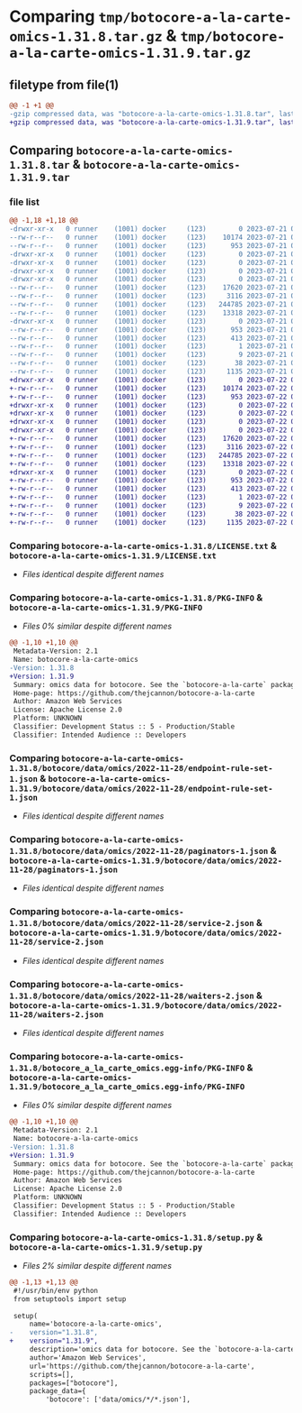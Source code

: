 # Comparing `tmp/botocore-a-la-carte-omics-1.31.8.tar.gz` & `tmp/botocore-a-la-carte-omics-1.31.9.tar.gz`

## filetype from file(1)

```diff
@@ -1 +1 @@
-gzip compressed data, was "botocore-a-la-carte-omics-1.31.8.tar", last modified: Fri Jul 21 01:21:39 2023, max compression
+gzip compressed data, was "botocore-a-la-carte-omics-1.31.9.tar", last modified: Sat Jul 22 01:20:41 2023, max compression
```

## Comparing `botocore-a-la-carte-omics-1.31.8.tar` & `botocore-a-la-carte-omics-1.31.9.tar`

### file list

```diff
@@ -1,18 +1,18 @@
-drwxr-xr-x   0 runner    (1001) docker     (123)        0 2023-07-21 01:21:39.887263 botocore-a-la-carte-omics-1.31.8/
--rw-r--r--   0 runner    (1001) docker     (123)    10174 2023-07-21 01:21:39.000000 botocore-a-la-carte-omics-1.31.8/LICENSE.txt
--rw-r--r--   0 runner    (1001) docker     (123)      953 2023-07-21 01:21:39.887263 botocore-a-la-carte-omics-1.31.8/PKG-INFO
-drwxr-xr-x   0 runner    (1001) docker     (123)        0 2023-07-21 01:21:39.887263 botocore-a-la-carte-omics-1.31.8/botocore/
-drwxr-xr-x   0 runner    (1001) docker     (123)        0 2023-07-21 01:21:39.887263 botocore-a-la-carte-omics-1.31.8/botocore/data/
-drwxr-xr-x   0 runner    (1001) docker     (123)        0 2023-07-21 01:21:39.887263 botocore-a-la-carte-omics-1.31.8/botocore/data/omics/
-drwxr-xr-x   0 runner    (1001) docker     (123)        0 2023-07-21 01:21:39.887263 botocore-a-la-carte-omics-1.31.8/botocore/data/omics/2022-11-28/
--rw-r--r--   0 runner    (1001) docker     (123)    17620 2023-07-21 01:21:06.000000 botocore-a-la-carte-omics-1.31.8/botocore/data/omics/2022-11-28/endpoint-rule-set-1.json
--rw-r--r--   0 runner    (1001) docker     (123)     3116 2023-07-21 01:21:06.000000 botocore-a-la-carte-omics-1.31.8/botocore/data/omics/2022-11-28/paginators-1.json
--rw-r--r--   0 runner    (1001) docker     (123)   244785 2023-07-21 01:21:06.000000 botocore-a-la-carte-omics-1.31.8/botocore/data/omics/2022-11-28/service-2.json
--rw-r--r--   0 runner    (1001) docker     (123)    13318 2023-07-21 01:21:06.000000 botocore-a-la-carte-omics-1.31.8/botocore/data/omics/2022-11-28/waiters-2.json
-drwxr-xr-x   0 runner    (1001) docker     (123)        0 2023-07-21 01:21:39.887263 botocore-a-la-carte-omics-1.31.8/botocore_a_la_carte_omics.egg-info/
--rw-r--r--   0 runner    (1001) docker     (123)      953 2023-07-21 01:21:39.000000 botocore-a-la-carte-omics-1.31.8/botocore_a_la_carte_omics.egg-info/PKG-INFO
--rw-r--r--   0 runner    (1001) docker     (123)      413 2023-07-21 01:21:39.000000 botocore-a-la-carte-omics-1.31.8/botocore_a_la_carte_omics.egg-info/SOURCES.txt
--rw-r--r--   0 runner    (1001) docker     (123)        1 2023-07-21 01:21:39.000000 botocore-a-la-carte-omics-1.31.8/botocore_a_la_carte_omics.egg-info/dependency_links.txt
--rw-r--r--   0 runner    (1001) docker     (123)        9 2023-07-21 01:21:39.000000 botocore-a-la-carte-omics-1.31.8/botocore_a_la_carte_omics.egg-info/top_level.txt
--rw-r--r--   0 runner    (1001) docker     (123)       38 2023-07-21 01:21:39.887263 botocore-a-la-carte-omics-1.31.8/setup.cfg
--rw-r--r--   0 runner    (1001) docker     (123)     1135 2023-07-21 01:21:39.000000 botocore-a-la-carte-omics-1.31.8/setup.py
+drwxr-xr-x   0 runner    (1001) docker     (123)        0 2023-07-22 01:20:41.705176 botocore-a-la-carte-omics-1.31.9/
+-rw-r--r--   0 runner    (1001) docker     (123)    10174 2023-07-22 01:20:41.000000 botocore-a-la-carte-omics-1.31.9/LICENSE.txt
+-rw-r--r--   0 runner    (1001) docker     (123)      953 2023-07-22 01:20:41.705176 botocore-a-la-carte-omics-1.31.9/PKG-INFO
+drwxr-xr-x   0 runner    (1001) docker     (123)        0 2023-07-22 01:20:41.701176 botocore-a-la-carte-omics-1.31.9/botocore/
+drwxr-xr-x   0 runner    (1001) docker     (123)        0 2023-07-22 01:20:41.701176 botocore-a-la-carte-omics-1.31.9/botocore/data/
+drwxr-xr-x   0 runner    (1001) docker     (123)        0 2023-07-22 01:20:41.701176 botocore-a-la-carte-omics-1.31.9/botocore/data/omics/
+drwxr-xr-x   0 runner    (1001) docker     (123)        0 2023-07-22 01:20:41.705176 botocore-a-la-carte-omics-1.31.9/botocore/data/omics/2022-11-28/
+-rw-r--r--   0 runner    (1001) docker     (123)    17620 2023-07-22 01:20:09.000000 botocore-a-la-carte-omics-1.31.9/botocore/data/omics/2022-11-28/endpoint-rule-set-1.json
+-rw-r--r--   0 runner    (1001) docker     (123)     3116 2023-07-22 01:20:09.000000 botocore-a-la-carte-omics-1.31.9/botocore/data/omics/2022-11-28/paginators-1.json
+-rw-r--r--   0 runner    (1001) docker     (123)   244785 2023-07-22 01:20:09.000000 botocore-a-la-carte-omics-1.31.9/botocore/data/omics/2022-11-28/service-2.json
+-rw-r--r--   0 runner    (1001) docker     (123)    13318 2023-07-22 01:20:09.000000 botocore-a-la-carte-omics-1.31.9/botocore/data/omics/2022-11-28/waiters-2.json
+drwxr-xr-x   0 runner    (1001) docker     (123)        0 2023-07-22 01:20:41.705176 botocore-a-la-carte-omics-1.31.9/botocore_a_la_carte_omics.egg-info/
+-rw-r--r--   0 runner    (1001) docker     (123)      953 2023-07-22 01:20:41.000000 botocore-a-la-carte-omics-1.31.9/botocore_a_la_carte_omics.egg-info/PKG-INFO
+-rw-r--r--   0 runner    (1001) docker     (123)      413 2023-07-22 01:20:41.000000 botocore-a-la-carte-omics-1.31.9/botocore_a_la_carte_omics.egg-info/SOURCES.txt
+-rw-r--r--   0 runner    (1001) docker     (123)        1 2023-07-22 01:20:41.000000 botocore-a-la-carte-omics-1.31.9/botocore_a_la_carte_omics.egg-info/dependency_links.txt
+-rw-r--r--   0 runner    (1001) docker     (123)        9 2023-07-22 01:20:41.000000 botocore-a-la-carte-omics-1.31.9/botocore_a_la_carte_omics.egg-info/top_level.txt
+-rw-r--r--   0 runner    (1001) docker     (123)       38 2023-07-22 01:20:41.705176 botocore-a-la-carte-omics-1.31.9/setup.cfg
+-rw-r--r--   0 runner    (1001) docker     (123)     1135 2023-07-22 01:20:41.000000 botocore-a-la-carte-omics-1.31.9/setup.py
```

### Comparing `botocore-a-la-carte-omics-1.31.8/LICENSE.txt` & `botocore-a-la-carte-omics-1.31.9/LICENSE.txt`

 * *Files identical despite different names*

### Comparing `botocore-a-la-carte-omics-1.31.8/PKG-INFO` & `botocore-a-la-carte-omics-1.31.9/PKG-INFO`

 * *Files 0% similar despite different names*

```diff
@@ -1,10 +1,10 @@
 Metadata-Version: 2.1
 Name: botocore-a-la-carte-omics
-Version: 1.31.8
+Version: 1.31.9
 Summary: omics data for botocore. See the `botocore-a-la-carte` package for more info.
 Home-page: https://github.com/thejcannon/botocore-a-la-carte
 Author: Amazon Web Services
 License: Apache License 2.0
 Platform: UNKNOWN
 Classifier: Development Status :: 5 - Production/Stable
 Classifier: Intended Audience :: Developers
```

### Comparing `botocore-a-la-carte-omics-1.31.8/botocore/data/omics/2022-11-28/endpoint-rule-set-1.json` & `botocore-a-la-carte-omics-1.31.9/botocore/data/omics/2022-11-28/endpoint-rule-set-1.json`

 * *Files identical despite different names*

### Comparing `botocore-a-la-carte-omics-1.31.8/botocore/data/omics/2022-11-28/paginators-1.json` & `botocore-a-la-carte-omics-1.31.9/botocore/data/omics/2022-11-28/paginators-1.json`

 * *Files identical despite different names*

### Comparing `botocore-a-la-carte-omics-1.31.8/botocore/data/omics/2022-11-28/service-2.json` & `botocore-a-la-carte-omics-1.31.9/botocore/data/omics/2022-11-28/service-2.json`

 * *Files identical despite different names*

### Comparing `botocore-a-la-carte-omics-1.31.8/botocore/data/omics/2022-11-28/waiters-2.json` & `botocore-a-la-carte-omics-1.31.9/botocore/data/omics/2022-11-28/waiters-2.json`

 * *Files identical despite different names*

### Comparing `botocore-a-la-carte-omics-1.31.8/botocore_a_la_carte_omics.egg-info/PKG-INFO` & `botocore-a-la-carte-omics-1.31.9/botocore_a_la_carte_omics.egg-info/PKG-INFO`

 * *Files 0% similar despite different names*

```diff
@@ -1,10 +1,10 @@
 Metadata-Version: 2.1
 Name: botocore-a-la-carte-omics
-Version: 1.31.8
+Version: 1.31.9
 Summary: omics data for botocore. See the `botocore-a-la-carte` package for more info.
 Home-page: https://github.com/thejcannon/botocore-a-la-carte
 Author: Amazon Web Services
 License: Apache License 2.0
 Platform: UNKNOWN
 Classifier: Development Status :: 5 - Production/Stable
 Classifier: Intended Audience :: Developers
```

### Comparing `botocore-a-la-carte-omics-1.31.8/setup.py` & `botocore-a-la-carte-omics-1.31.9/setup.py`

 * *Files 2% similar despite different names*

```diff
@@ -1,13 +1,13 @@
 #!/usr/bin/env python
 from setuptools import setup
 
 setup(
     name='botocore-a-la-carte-omics',
-    version="1.31.8",
+    version="1.31.9",
     description='omics data for botocore. See the `botocore-a-la-carte` package for more info.',
     author='Amazon Web Services',
     url='https://github.com/thejcannon/botocore-a-la-carte',
     scripts=[],
     packages=["botocore"],
     package_data={
         'botocore': ['data/omics/*/*.json'],
```

